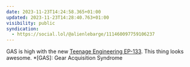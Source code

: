 ```yaml
---
date: 2023-11-23T14:24:58.365+01:00
updated: 2023-11-23T14:28:40.763+01:00
visibility: public
syndication:
  - https://social.lol/@alienlebarge/111460097759106237
---
```


GAS is high with the new [Teenage Engineering EP-133](https://teenage.engineering/products/ep-133). 
This thing looks awesome.
*[GAS]: Gear Acquisition Syndrome
